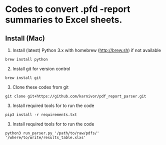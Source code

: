 # Codes to convert .pfd -report summaries to Excel sheets.
## Install (Mac)
1. Install (latest) Python 3.x with homebrew (http://brew.sh) if not available
```console
brew install python
```
2. Install git for version control
```console
brew install git
```
3. Clone these codes from git
```console
git clone git+https://github.com/karnivor/pdf_report_parser.git
```
3. Install required tools for to run the code 
```console
pip3 install -r requirements.txt
```
3. Install required tools for to run the code 
```console
python3 run_parser.py '/path/to/raw/pdfs/' '/where/to/write/results_table.xlxs'
```

